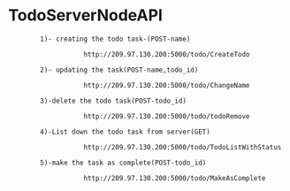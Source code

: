 # TodoServerNodeAPI


            1)- creating the todo task-(POST-name)

                       http://209.97.130.200:5000/todo/CreateTodo

            2)- updating the task(POST-name,todo_id)

                       http://209.97.130.200:5000/todo/ChangeName

            3)-delete the todo task(POST-todo_id)

                       http://209.97.130.200:5000/todo/todoRemove

            4)-List down the todo task from server(GET)

                       http://209.97.130.200:5000/todo/TodoListWithStatus

            5)-make the task as complete(POST-todo_id)

                       http://209.97.130.200:5000/todo/MakeAsComplete
